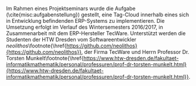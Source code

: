 
Im Rahmen eines Projektseminars wurde die Aufgabe (\cite{misc:aufgabenstellung}) gestellt, eine Tag-Cloud innerhalb eines sich in Entwicklung befindenden ERP-Systems zu implementieren. Die Umsetzung erfolgt im Verlauf des Wintersemesters 2016/2017, in Zusammenarbeit mit dem ERP-Hersteller TecWare.
Unterstützt werden die Studenten der HTW Dresden vom Softwareentwickler *neolithos*\footnote{\href{https://github.com/neolithos}{https://github.com/neolithos}}, der Firma TecWare und Herrn Professor Dr. Torsten Munkelt\footnote{\href{https://www.htw-dresden.de/fakultaet-informatikmathematik/personal/professuren/prof-dr-torsten-munkelt.html}{https://www.htw-dresden.de/fakultaet-informatikmathematik/personal/professuren/prof-dr-torsten-munkelt.html}}.
